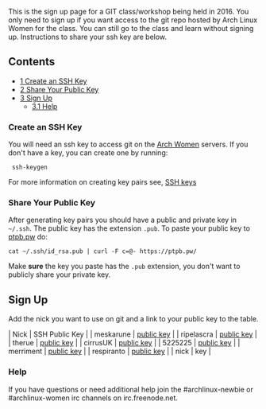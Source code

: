 This is the sign up page for a GIT class/workshop being held in 2016\. You only need to sign up if you want access to the git repo hosted by Arch Linux Women for the class. You can still go to the class and learn without signing up. Instructions to share your ssh key are below.

## Contents

*   [1 Create an SSH Key](#Create_an_SSH_Key)
*   [2 Share Your Public Key](#Share_Your_Public_Key)
*   [3 Sign Up](#Sign_Up)
    *   [3.1 Help](#Help)

### Create an SSH Key

You will need an ssh key to access git on the [Arch Women](https://archwomen.org) servers. If you don't have a key, you can create one by running:

```
 ssh-keygen

```

For more information on creating key pairs see, [SSH keys](/index.php/SSH_keys "SSH keys")

### Share Your Public Key

After generating key pairs you should have a public and private key in `~/.ssh`. The public key has the extension `.pub`. To paste your public key to [ptpb.pw](https://ptpb.pw) do:

```
cat ~/.ssh/id_rsa.pub | curl -F c=@- https://ptpb.pw/

```

Make **sure** the key you paste has the `.pub` extension, you don't want to publicly share your private key.

## Sign Up

Add the nick you want to use on git and a link to your public key to the table.

| Nick | SSH Public Key |
| meskarune | [public key](https://ptpb.pw/vj4X/sh) |
| ripelascra | [public key](https://ptpb.pw/9HEG/sh) |
| therue | [public key](https://ptpb.pw/2pnP/sh) |
| cirrusUK | [public key](https://ptpb.pw/6di9/sh) |
| 5225225 | [public key](https://ptpb.pw/TVjm/sh) |
| merriment | [public key](https://ptpb.pw/OtzU/sh) |
| respiranto | [public key](https://respiranto.de/clr_key.pub) |
| nick | key |

### Help

If you have questions or need additional help join the #archlinux-newbie or #archlinux-women irc channels on irc.freenode.net.